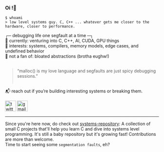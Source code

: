 ### Oi !👋

<!--
**segfaultscribe/segfaultscribe** is a ✨ _special_ ✨ repository because its `README.md` (this file) appears on your GitHub profile.

Here are some ideas to get you started:

- 🔭 I’m currently working on ...
- 🌱 I’m currently learning ...
- 👯 I’m looking to collaborate on ...
- 🤔 I’m looking for help with ...
- 💬 Ask me about ...
- 📫 How to reach me: ...
- 😄 Pronouns: ...
- ⚡ Fun fact: ...
-->
```
$ whoami
> low level systems guy. C, C++ ... whatever gets me closer to the hardware, closer to performance.
```
┌─ debugging life one segfault at a time ─┐<br>
🔧 currently: venturing into C, C++, AI, CUDA, GPU things<br>
🧠 interests: systems, compilers, memory models, edge cases, and undefined behavior<br>
🚫 not a fan of: bloated abstractions (brotha eughw!)<br><br>


> “malloc() is my love language and segfaults are just spicy debugging sessions.” <br><br>

📬 reach out if you’re building interesting systems or breaking them.<br><br>
<a href="https://x.com/adithyalennzer"><img src="https://img.icons8.com/?size=100&id=8HtzWaaC5y60&format=png&color=000000" height="35" width="35" alt="twitter/X"></img></a>
<a href="mailto:segfaultscribe@gmail.com"><img src="https://img.icons8.com/?size=100&id=Cjuj2uISMdQ1&format=png&color=000000" height="35" width="35" alt="gmail/email"></img></a>
<hr>

Since you're here now, do check out [systems-repository](https://github.com/segfaultscribe/systems-repository): A collection of small C projects that'll help you learn C and dive into systems level programming. It's still a baby repository but it's growing fast! Contributions are more than welcome. <br>Time to start seeing some `segmentation faults`, eh? 

